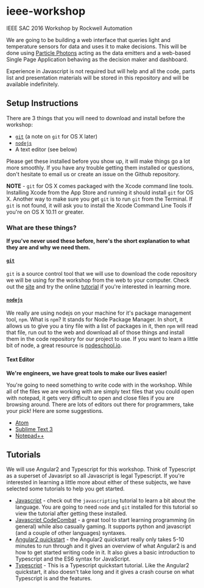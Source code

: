 # ieee-workshop
IEEE SAC 2016 Workshop by Rockwell Automation

We are going to be building a web interface that queries light and temperature sensors for data and uses it to make decisions. This will be done using [Particle Photons](https://store.particle.io/collections/photon) acting as the data emitters and a web-based Single Page Application behaving as the decision maker and dashboard.

Experience in Javascript is not required but will help and all the code, parts list and presentation materials will be stored in this repository and will be available indefinitely.

## Setup Instructions
There are 3 things that you will need to download and install before the workshop:
* [`git`](https://git-scm.com/downloads "Git Download") (a note on `git` for OS X later)
* [`nodejs`](https://nodejs.org/en/download/ "Node Download")
* A text editor (see below)

Please get these installed before you show up, it will make things go a lot more smoothly. If you have any trouble getting them installed or questions, don't hesitate to email us or create an issue on the Github repository.

**NOTE** - `git` for OS X comes packaged with the Xcode command line tools. Installing Xcode from the App Store and running it should install `git` for OS X. Another way to make sure you get `git` is to run `git` from the Terminal. If `git` is not found, it will ask you to install the Xcode Command Line Tools if you're on OS X 10.11 or greater.

### What are these things?

**If you've never used these before, here's the short explanation to what they are and why we need them.**

#### [`git`](https://git-scm.com/)
`git` is a source control tool that we will use to download the code repository we will be using for the workshop from the web to your computer. Check out the [site](https://git-scm.com/) and try the online [tutorial](https://try.github.io/levels/1/challenges/1) if you're interested in learning more.  

#### [`nodejs`](https://www.nodejs.org/)
We really are using nodejs on your machine for it's package management tool, `npm`. What is `npm`? It stands for Node Package Manager. In short, it allows us to give you a tiny file with a list of packages in it, then `npm` will read that file, run out to the web and download all of those things and install them in the code repository for our project to use. If you want to learn a little bit of node, a great resource is [nodeschool.io](www.nodeschool.io).

#### Text Editor

**We're engineers, we have great tools to make our lives easier!**

You're going to need something to write code with in the workshop. While all of the files we are working with are simply text files that you could open with notepad, it gets very difficult to open and close files if you are browsing around. There are lots of editors out there for programmers, take your pick! Here are some suggestions.
* [Atom](https://atom.io/)
* [Sublime Text 3](https://www.sublimetext.com/3)
* [Notepad++](https://notepad-plus-plus.org/)

## Tutorials

We will use Angular2 and Typescript for this workshop. Think of Typescript as a superset of Javasript so all Javascript is legal Typescript. If you're interested in learning a little more about either of these subjects, we have selected some tutorials to help you get started.

* [Javascript](http://nodeschool.io/#workshoppers) - check out the `javascripting` tutorial to learn a bit about the language. You are going to need `node` and `git` installed for this tutorial so view the tutorial after getting these installed. 
* [Javascript CodeCombat](https://codecombat.com/play) - a great tool to start learning programming (in general) while also casually gaming. It supports python and javascript (and a couple of other languages) syntaxes.
* [Angular2 quickstart](https://angular.io/docs/ts/latest/quickstart.html) - the Angular2 quickstart really only takes 5-10 minutes to run through and it gives an overview of what Angular2 is and how to get started writing code in it. It also gives a basic introduction to Typescript and the ES6 syntax for JavaScript.
* [Typescript](http://www.typescriptlang.org/docs/tutorial.html) - This is a Typescript quickstart tutorial. Like the Angular2 quickstart, it also doesn't take long and it gives a crash course on what Typescript is and the features.
